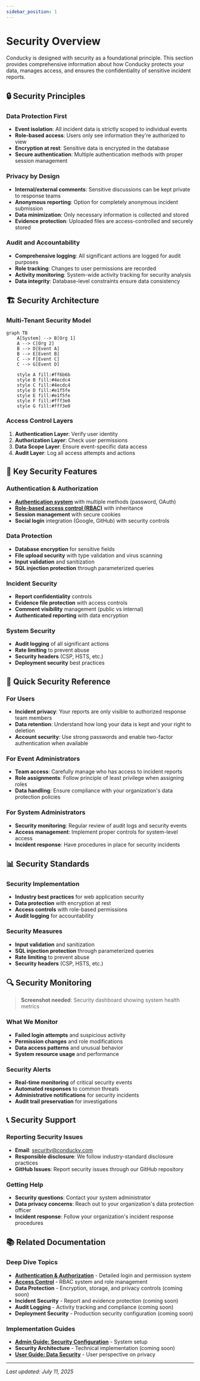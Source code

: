 ```yaml
---
sidebar_position: 1
---
```


# Security Overview

Conducky is designed with security as a foundational principle. This section provides comprehensive information about how Conducky protects your data, manages access, and ensures the confidentiality of sensitive incident reports.

## 🔒 Security Principles

### Data Protection First
- **Event isolation**: All incident data is strictly scoped to individual events
- **Role-based access**: Users only see information they're authorized to view
- **Encryption at rest**: Sensitive data is encrypted in the database
- **Secure authentication**: Multiple authentication methods with proper session management

### Privacy by Design
- **Internal/external comments**: Sensitive discussions can be kept private to response teams
- **Anonymous reporting**: Option for completely anonymous incident submission
- **Data minimization**: Only necessary information is collected and stored
- **Evidence protection**: Uploaded files are access-controlled and securely stored

### Audit and Accountability
- **Comprehensive logging**: All significant actions are logged for audit purposes
- **Role tracking**: Changes to user permissions are recorded
- **Activity monitoring**: System-wide activity tracking for security analysis
- **Data integrity**: Database-level constraints ensure data consistency

## 🏗️ Security Architecture

### Multi-Tenant Security Model

```mermaid
graph TB
    A[System] --> B[Org 1]
    A --> C[Org 2]
    B --> D[Event A]
    B --> E[Event B]
    C --> F[Event C]
    C --> G[Event D]
    
    style A fill:#ff6b6b
    style B fill:#4ecdc4
    style C fill:#4ecdc4
    style D fill:#e1f5fe
    style E fill:#e1f5fe
    style F fill:#fff3e0
    style G fill:#fff3e0
```

### Access Control Layers

1. **Authentication Layer**: Verify user identity
2. **Authorization Layer**: Check user permissions
3. **Data Scope Layer**: Ensure event-specific data access
4. **Audit Layer**: Log all access attempts and actions

## 🔐 Key Security Features

### Authentication & Authorization
- **[Authentication system](./authentication.md)** with multiple methods (password, OAuth)
- **[Role-based access control (RBAC)](./access-control/overview)** with inheritance
- **Session management** with secure cookies
- **Social login** integration (Google, GitHub) with security controls

### Data Protection
- **Database encryption** for sensitive fields
- **File upload security** with type validation and virus scanning
- **Input validation** and sanitization
- **SQL injection protection** through parameterized queries

### Incident Security
- **Report confidentiality** controls
- **Evidence file protection** with access controls
- **Comment visibility** management (public vs internal)
- **Authenticated reporting** with data encryption

### System Security
- **Audit logging** of all significant actions
- **Rate limiting** to prevent abuse
- **Security headers** (CSP, HSTS, etc.)
- **Deployment security** best practices

## 🚨 Quick Security Reference

### For Users
- **Incident privacy**: Your reports are only visible to authorized response team members
- **Data retention**: Understand how long your data is kept and your right to deletion
- **Account security**: Use strong passwords and enable two-factor authentication when available

### For Event Administrators
- **Team access**: Carefully manage who has access to incident reports
- **Role assignments**: Follow principle of least privilege when assigning roles
- **Data handling**: Ensure compliance with your organization's data protection policies

### For System Administrators
- **Security monitoring**: Regular review of audit logs and security events
- **Access management**: Implement proper controls for system-level access
- **Incident response**: Have procedures in place for security incidents

## 📊 Security Standards

### Security Implementation
- **Industry best practices** for web application security
- **Data protection** with encryption at rest
- **Access controls** with role-based permissions
- **Audit logging** for accountability

### Security Measures
- **Input validation** and sanitization
- **SQL injection protection** through parameterized queries
- **Rate limiting** to prevent abuse
- **Security headers** (CSP, HSTS, etc.)

## 🔍 Security Monitoring

<!-- Screenshot Placeholder -->
> **Screenshot needed**: Security dashboard showing system health metrics

### What We Monitor
- **Failed login attempts** and suspicious activity
- **Permission changes** and role modifications
- **Data access patterns** and unusual behavior
- **System resource usage** and performance

### Security Alerts
- **Real-time monitoring** of critical security events
- **Automated responses** to common threats
- **Administrative notifications** for security incidents
- **Audit trail preservation** for investigations

## 📞 Security Support

### Reporting Security Issues
- **Email**: security@conducky.com
- **Responsible disclosure**: We follow industry-standard disclosure practices
- **GitHub Issues**: Report security issues through our GitHub repository

### Getting Help
- **Security questions**: Contact your system administrator
- **Data privacy concerns**: Reach out to your organization's data protection officer
- **Incident response**: Follow your organization's incident response procedures

## 📚 Related Documentation

### Deep Dive Topics
- **[Authentication & Authorization](./authentication.md)** - Detailed login and permission system
- **[Access Control](./access-control/overview)** - RBAC system and role management
- **Data Protection** - Encryption, storage, and privacy controls (coming soon)
- **Incident Security** - Report and evidence protection (coming soon)
- **Audit Logging** - Activity tracking and compliance (coming soon)
- **Deployment Security** - Production security configuration (coming soon)

### Implementation Guides
- **[Admin Guide: Security Configuration](../admin-guide/security-overview.md)** - System setup
- **Security Architecture** - Technical implementation (coming soon)
- **[User Guide: Data Security](../user-guide/data-security.md)** - User perspective on privacy

---

*Last updated: July 11, 2025* 